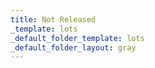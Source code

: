 ```yaml
---
title: Not Released
_template: lots
_default_folder_template: lots
_default_folder_layout: gray
---
```

